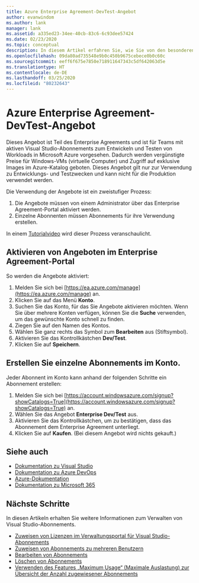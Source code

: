 ```yaml
---
title: Azure Enterprise Agreement-DevTest-Angebot
author: evanwindom
ms.author: lank
manager: lank
ms.assetid: a335ed23-34ee-40cb-83c6-6c93dee57424
ms.date: 02/23/2020
ms.topic: conceptual
description: In diesem Artikel erfahren Sie, wie Sie von den besonderen Azure DevTest-Preisen für Kunden mit Enterprise Agreement profitieren.
ms.openlocfilehash: 09da80ad735548e9b0c450b9675cebece0b0c60c
ms.sourcegitcommit: eeff6f675e7850e718911647343c5df642063d5e
ms.translationtype: HT
ms.contentlocale: de-DE
ms.lasthandoff: 03/25/2020
ms.locfileid: "80232643"
---
```

# <a name="azure-enterprise-agreement-devtest-offer"></a>Azure Enterprise Agreement-DevTest-Angebot

Dieses Angebot ist Teil des Enterprise Agreements und ist für Teams mit aktiven Visual Studio-Abonnements zum Entwickeln und Testen von Workloads in Microsoft Azure vorgesehen. Dadurch werden vergünstigte Preise für Windows-VMs (virtuelle Computer) und Zugriff auf exklusive Images im Azure-Katalog geboten. Dieses Angebot gilt nur zur Verwendung zu Entwicklungs- und Testzwecken und kann nicht für die Produktion verwendet werden.  

Die Verwendung der Angebote ist ein zweistufiger Prozess:
1. Die Angebote müssen von einem Administrator über das Enterprise Agreement-Portal aktiviert werden.
2. Einzelne Abonnenten müssen Abonnements für ihre Verwendung erstellen. 

In einem [Tutorialvideo](https://channel9.msdn.com/blogs/EA.Azure.com/Enabling-and-Creating-EA-DevTest-Subscriptions-through-the-EA-Portal) wird dieser Prozess veranschaulicht.  

## <a name="enable-offers-in-the-ea-portal"></a>Aktivieren von Angeboten im Enterprise Agreement-Portal
So werden die Angebote aktiviert:
1. Melden Sie sich bei [https://ea.azure.com/manage](https://ea.azure.com/manage) an.
0. Klicken Sie auf das Menü **Konto**.
0. Suchen Sie das Konto, für das Sie Angebote aktivieren möchten.  Wenn Sie über mehrere Konten verfügen, können Sie die **Suche** verwenden, um das gewünschte Konto schnell zu finden. 
0. Ziegen Sie auf den Namen des Kontos. 
0. Wählen Sie ganz rechts das Symbol zum **Bearbeiten** aus (Stiftsymbol). 
0. Aktivieren Sie das Kontrollkästchen **Dev/Test**.
0. Klicken Sie auf **Speichern**.

## <a name="create-individual-subscriptions-within-the-account"></a>Erstellen Sie einzelne Abonnements im Konto.
Jeder Abonnent im Konto kann anhand der folgenden Schritte ein Abonnement erstellen:
1. Melden Sie sich bei [https://account.windowsazure.com/signup?showCatalogs=True](https://account.windowsazure.com/signup?showCatalogs=True) an.
0. Wählen Sie das Angebot **Enterprise Dev/Test** aus.
0. Aktivieren Sie das Kontrollkästchen, um zu bestätigen, dass das Abonnement dem Enterprise Agreement unterliegt. 
0. Klicken Sie auf **Kaufen**.  (Bei diesem Angebot wird nichts gekauft.)

## <a name="see-also"></a>Siehe auch
- [Dokumentation zu Visual Studio](https://docs.microsoft.com/visualstudio/)
- [Dokumentation zu Azure DevOps](https://docs.microsoft.com/azure/devops/)
- [Azure-Dokumentation](https://docs.microsoft.com/azure/)
- [Dokumentation zu Microsoft 365](https://docs.microsoft.com/microsoft-365/)

## <a name="next-steps"></a>Nächste Schritte
In diesen Artikeln erhalten Sie weitere Informationen zum Verwalten von Visual Studio-Abonnements.
- [Zuweisen von Lizenzen im Verwaltungsportal für Visual Studio-Abonnements](assign-license.md)
- [Zuweisen von Abonnements zu mehreren Benutzern](assign-license-bulk.md)
- [Bearbeiten von Abonnements](edit-license.md)
- [Löschen von Abonnements](delete-license.md)
- [Verwenden des Features „Maximum Usage“ (Maximale Auslastung) zur Übersicht der Anzahl zugewiesener Abonnements](maximum-usage.md)



